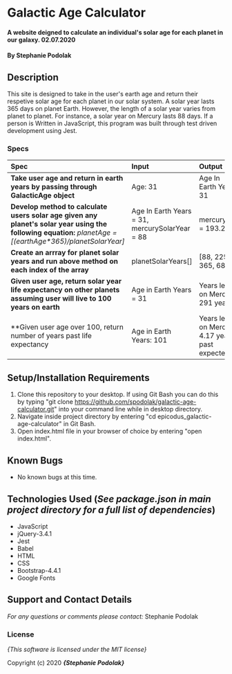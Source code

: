 # Galactic Age Calculator

#### A website deigned to calculate an individual's solar age for each planet in our galaxy. 02.07.2020

#### **By Stephanie Podolak**

## Description

This site is designed to take in the user's earth age and return their respetive solar age for each planet in our solar system. A solar year lasts 365 days on planet Earth. However, the length of a solar year varies from planet to planet. For instance, a solar year on Mercury lasts 88 days. If a person is Written in JavaScript, this program was built through test driven development using Jest. 


### Specs
| Spec | Input | Output |
| :-------------     | :------------- | :------------- |
|**Take user age and return in earth years by passing through GalacticAge object**| Age: 31 | Age In Earth Years: 31
|**Develop method to calculate users solar age given any planet's solar year using the following equation:** _planetAge = [(earthAge*365)/planetSolarYear]_| Age In Earth Years = 31, mercurySolarYear = 88 | mercuryAge = 193.2|
|**Create an arrray for planet solar years and run above method on each index of the array**|planetSolarYears[]|[88, 225, 365, 687...]|
|**Given user age, return solar year life expectancy on other planets assuming user will live to 100 years on earth**| Age in Earth Years = 31 | Years left on Mercury: 291 years|
|**Given user age over 100, return number of years past life expectancy| Age in Earth Years: 101 | Years left on Mercury: 4.17 years past expected|


## Setup/Installation Requirements

1. Clone this repository to your desktop. If using Git Bash you can do this by typing "git clone https://github.com/spodolak/galactic-age-calculator.git" into your command line while in desktop directory.
2. Navigate inside project directory by entering "cd epicodus_galactic-age-calculator" in Git Bash.
3. Open index.html file in your browser of choice by entering "open index.html".


## Known Bugs
* No known bugs at this time.

## Technologies Used (_See package.json in main project directory for a full list of dependencies_)
* JavaScript
* jQuery-3.4.1
* Jest
* Babel 
* HTML
* CSS
* Bootstrap-4.4.1
* Google Fonts

## Support and Contact Details

_For any questions or comments please contact:_ Stephanie Podolak


### License

*{This software is licensed under the MIT license}*

Copyright (c) 2020 **_{Stephanie Podolak}_**

